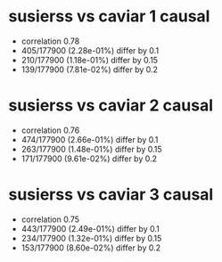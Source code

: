 # susierss vs caviar  1 causal

- correlation 0.78
- 405/177900 (2.28e-01%) differ by 0.1
- 210/177900 (1.18e-01%) differ by 0.15
- 139/177900 (7.81e-02%) differ by 0.2


# susierss vs caviar  2 causal

- correlation 0.76
- 474/177900 (2.66e-01%) differ by 0.1
- 263/177900 (1.48e-01%) differ by 0.15
- 171/177900 (9.61e-02%) differ by 0.2


# susierss vs caviar  3 causal

- correlation 0.75
- 443/177900 (2.49e-01%) differ by 0.1
- 234/177900 (1.32e-01%) differ by 0.15
- 153/177900 (8.60e-02%) differ by 0.2


